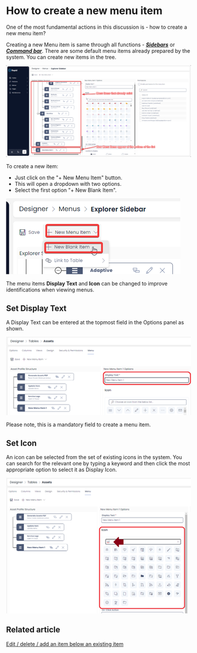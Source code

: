 # How to create a new menu item

One of the most fundamental actions in this discussion is - how to create a new menu item?

Creating a new Menu item is same through all functions - [***Sidebars***](</docs/Rapid/3-User Manual/glossary/glossary.md#sidebar> "Sidebar") or ***[Command bar](</docs/Rapid/3-User Manual/glossary/glossary.md#command-bar> "Command bar")***. There are some default menu items already prepared by the system. You can create new items in the tree.

![New menu page](<New menu item page.png>)

To create a new item:

- Just click on the "+ New Menu Item" button.
- This will open a dropdown with two options.
- Select the first option "+ New Blank Item".

![New Menu Button](<New Menu Button.png>)

The menu items **Display Text** and **Icon** can be changed to improve identifications when viewing menus.

## Set Display Text

A Display Text can be entered at the topmost field in the Options panel as shown.

![Menu Title](<Menu Item Title.png>)

Please note, this is a mandatory field to create a menu item.

## Set Icon

An icon can be selected from the set of existing icons in the system. You can search for the relevant one by typing a keyword and then click the most appropriate option to select it as Display Icon.

![Menu Icon](<Menu Icon.png>)

## Related article

[Edit / delete / add an item below an existing item](/docs/Rapid/4-Keyper%20Manual/2-Designer/3-Menus/3-menu-button-configuration/how-to-add-a-menu-below/how-to-add-a-menu-below.md "How to edit / delete / add an item below an existing item?")